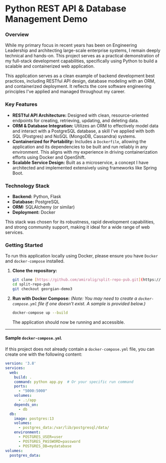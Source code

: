 # Python REST API & Database Management Demo

### Overview

While my primary focus in recent years has been on Engineering Leadership and architecting large-scale enterprise systems, I remain deeply technical and hands-on. This project serves as a practical demonstration of my full-stack development capabilities, specifically using Python to build a scalable and containerized web application.

This application serves as a clean example of backend development best practices, including RESTful API design, database modeling with an ORM, and containerized deployment. It reflects the core software engineering principles I've applied and managed throughout my career.

### Key Features

* **RESTful API Architecture:** Designed with clean, resource-oriented endpoints for creating, retrieving, updating, and deleting data.
* **ORM & Database Integration:** Utilizes an ORM to effectively model data and interact with a PostgreSQL database, a skill I've applied with both SQL (Postgres) and NoSQL (MongoDB, Cassandra) systems.
* **Containerized for Portability:** Includes a `Dockerfile`, allowing the application and its dependencies to be built and run reliably in any environment. This aligns with my experience in driving containerization efforts using Docker and OpenShift.
* **Scalable Service Design:** Built as a microservice, a concept I have architected and implemented extensively using frameworks like Spring Boot.

### Technology Stack

* **Backend:** Python, Flask 
* **Database:** PostgreSQL 
* **ORM:** SQLAlchemy (or similar)
* **Deployment:** Docker 

This stack was chosen for its robustness, rapid development capabilities, and strong community support, making it ideal for a wide range of web services.

### Getting Started

To run this application locally using Docker, please ensure you have `Docker` and `docker-compose` installed.

1.  **Clone the repository:**
    ```bash
    git clone [https://github.com/amiralig/split-repo-pub.git](https://github.com/amiralig/split-repo-pub.git)
    cd split-repo-pub
    git checkout georgian-demo3
    ```

2.  **Run with Docker Compose:**
    *(Note: You may need to create a `docker-compose.yml` file if one doesn't exist. A sample is provided below.)*

    ```bash
    docker-compose up --build
    ```
    The application should now be running and accessible.

---
#### Sample `docker-compose.yml`

If this project does not already contain a `docker-compose.yml` file, you can create one with the following content:

```yaml
version: '3.8'
services:
  web:
    build: .
    command: python app.py  # Or your specific run command
    ports:
      - "5000:5000"
    volumes:
      - .:/app
    depends_on:
      - db
  db:
    image: postgres:13
    volumes:
      - postgres_data:/var/lib/postgresql/data/
    environment:
      - POSTGRES_USER=user
      - POSTGRES_PASSWORD=password
      - POSTGRES_DB=mydatabase
volumes:
  postgres_data:
